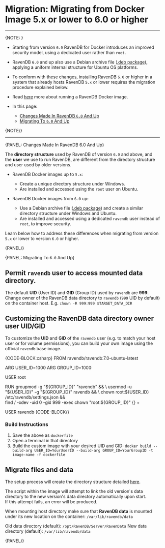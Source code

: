 # Migration: Migrating from Docker Image 5.x or lower to 6.0 or higher
---

{NOTE: }

* Starting from version `6.0` RavenDB for Docker introduces an 
  improved security model, using a dedicated user rather than `root`.  
* RavenDB `6.0` and up also use a Debian archive file 
  ([.deb package](../../start/installation/gnu-linux/deb)), 
  applying a uniform internal structure for Ubuntu OS platforms.  
* To conform with these changes, installing RavenDB `6.0` or higher 
  in a system that already hosts RavenDB `5.x` or lower requires 
  the migration procedure explained below.  
* Read [here](../../start/containers/image-usage) more about running a RavenDB Docker image.  

* In this page:  
  * [Changes Made In RavenDB `6.0` And Up](../../migration/server/docker#changes-made-in-ravendb-6.0-and-up)  
  * [Migrating To `6.0` And Up](../../migration/server/docker#migrating-to-6.0-and-up)  

{NOTE/}

---

{PANEL: Changes Made In RavenDB 6.0 And Up}  

The **directory structure** used by RavenDB of version `6.0` 
and above, and the **user** we use to run RavenDB, are different 
from the directory structure and user used by older versions.  

* RavenDB Docker images up to `5.x`:  
   * Create a unique directory structure under Windows.  
   * Are installed and accessed using the `root` user on Ubuntu.  

* RavenDB Docker images from `6.0` up:  
   * Use a Debian archive file ([.deb package](../../start/installation/gnu-linux/deb)) 
     and create a similar directory structure under Windows and Ubuntu.  
   * Are installed and accessed using a dedicated `ravendb` user 
     instead of `root`, to improve security.  

Learn below how to address these differences when migrating 
from version `5.x` or lower to version `6.0` or higher.  

{PANEL/}

{PANEL: Migrating To `6.0` And Up}  

## Permit `ravendb` user to access mounted data directory.  

The default **UID** (User ID) and **GID** (Group ID) 
used by `ravendb` are **999**.  
Change owner of the RavenDB data directory to `ravendb` (`999` UID by default) on the container host.
E.g. `chown -R 999:999 $TARGET_DATA_DIR`

## Customizing the RavenDB data directory owner user UID/GID 

To customize the **UID** and **GID** of the `ravendb` user (e.g. to match your host user or for volume permissions), you can build your own image using the official `ravendb` base image. 

{CODE-BLOCK:csharp}
FROM ravendb/ravendb:7.0-ubuntu-latest

ARG USER_ID=1000
ARG GROUP_ID=1000

USER root

RUN groupmod -g "${GROUP_ID}" "ravendb" && \
usermod  -u "${USER_ID}" -g "${GROUP_ID}" ravendb && \
chown root:${USER_ID} /etc/ravendb/settings.json && \
find / -xdev -uid 0 -gid 999 -exec chown "root:${GROUP_ID}" {} +


USER ravendb
{CODE-BLOCK/}

### Build Instructions 

1. Save the above as `dockerfile` 
2. Open a terminal in that directory 
3. Build the custom image with your desired UID and GID: `docker build --build-arg USER_ID=YourUserID --build-arg GROUP_ID=YourGroupID -t image-name -f dockerfile`

## Migrate files and data  

The setup process will create the directory structure detailed 
[here](../../start/installation/gnu-linux/deb#file-system-locations).  
  
The script within the image will attempt to link the old version's 
data directory to the new version's data directory automatically upon start.  
If this attempt fails, an error will be produced.  

When mounting host directory make sure that **RavenDB data** is mounted under its new 
location on the container: `/var/lib/ravendb/data`  

Old data directory (default): `/opt/RavenDB/Server/RavenData`
New data directory (default): `/var/lib/ravendb/data`

{PANEL/}
